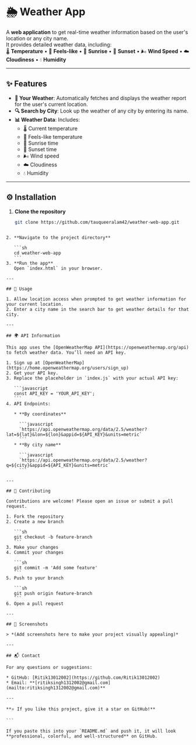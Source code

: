 
# 🌦️ Weather App

A **web application** to get real-time weather information based on the user's location or any city name.  
It provides detailed weather data, including:  
🌡️ **Temperature** • 🤗 **Feels-like** • 🌅 **Sunrise** • 🌇 **Sunset** • 🌬️ **Wind Speed** • ☁️ **Cloudiness** • 💧 **Humidity**  

---

## ✨ Features

- **📍 Your Weather**: Automatically fetches and displays the weather report for the user's current location.  
- **🔍 Search by City**: Look up the weather of any city by entering its name.  
- **📊 Weather Data**: Includes:  
  - 🌡️ Current temperature  
  - 🤗 Feels-like temperature  
  - 🌅 Sunrise time  
  - 🌇 Sunset time  
  - 🌬️ Wind speed  
  - ☁️ Cloudiness  
  - 💧 Humidity  

---

## ⚙️ Installation

1. **Clone the repository**  
   ```sh
   git clone https://github.com/tauqueeralam42/weather-web-app.git
````

2. **Navigate to the project directory**

   ```sh
   cd weather-web-app
   ```
3. **Run the app**
   Open `index.html` in your browser.

---

## 🚀 Usage

1. Allow location access when prompted to get weather information for your current location.
2. Enter a city name in the search bar to get weather details for that city.

---

## 🌍 API Information

This app uses the [OpenWeatherMap API](https://openweathermap.org/api) to fetch weather data. You’ll need an API key.

1. Sign up at [OpenWeatherMap](https://home.openweathermap.org/users/sign_up)
2. Get your API key.
3. Replace the placeholder in `index.js` with your actual API key:

   ```javascript
   const API_KEY = 'YOUR_API_KEY';
   ```
4. API Endpoints:

   * **By coordinates**

     ```javascript
     `https://api.openweathermap.org/data/2.5/weather?lat=${lat}&lon=${lon}&appid=${API_KEY}&units=metric`
     ```
   * **By city name**

     ```javascript
     `https://api.openweathermap.org/data/2.5/weather?q=${city}&appid=${API_KEY}&units=metric`
     ```

---

## 🤝 Contributing

Contributions are welcome! Please open an issue or submit a pull request.

1. Fork the repository
2. Create a new branch

   ```sh
   git checkout -b feature-branch
   ```
3. Make your changes
4. Commit your changes

   ```sh
   git commit -m 'Add some feature'
   ```
5. Push to your branch

   ```sh
   git push origin feature-branch
   ```
6. Open a pull request

---

## 📸 Screenshots

> *(Add screenshots here to make your project visually appealing)*

---

## 📬 Contact

For any questions or suggestions:

* GitHub: [Ritik13012002](https://github.com/Ritik13012002)
* Email: **[ritiksingh1312002@gmail.com](mailto:ritiksingh1312002@gmail.com)**

---

**⭐ If you like this project, give it a star on GitHub!**

```

If you paste this into your `README.md` and push it, it will look **professional, colorful, and well-structured** on GitHub.  

